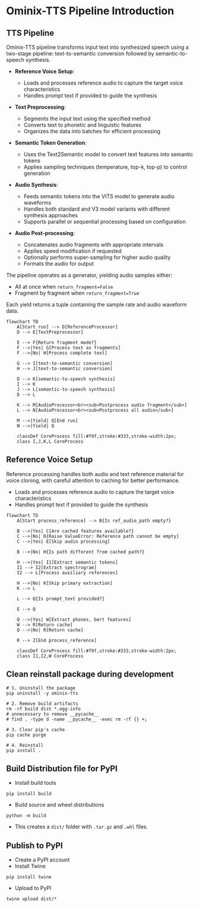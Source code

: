 # Ominix-TTS Pipeline Introduction
## TTS Pipeline

Ominix-TTS pipeline transforms input text into synthesized speech using a two-stage pipeline: text-to-semantic conversion followed by semantic-to-speech synthesis.

- **Reference Voice Setup**:
    - Loads and processes reference audio to capture the target voice characteristics
    - Handles prompt text if provided to guide the synthesis

- **Text Preprocessing**:
   - Segments the input text using the specified method
   - Converts text to phonetic and linguistic features
   - Organizes the data into batches for efficient processing

- **Semantic Token Generation**:
   - Uses the Text2Semantic model to convert text features into semantic tokens
   - Applies sampling techniques (temperature, top-k, top-p) to control generation

- **Audio Synthesis**:
   - Feeds semantic tokens into the VITS model to generate audio waveforms
   - Handles both standard and V3 model variants with different synthesis approaches
   - Supports parallel or sequential processing based on configuration

- **Audio Post-processing**:
   - Concatenates audio fragments with appropriate intervals
   - Applies speed modification if requested
   - Optionally performs super-sampling for higher audio quality
   - Formats the audio for output

The pipeline operates as a generator, yielding audio samples either:
- All at once when `return_fragment=False`
- Fragment by fragment when `return_fragment=True`

Each yield returns a tuple containing the sample rate and audio waveform data.      

```mermaid
flowchart TB
    A[Start run] --> D[ReferenceProcessor]
    D --> E[TextPreprocessor]
    
    E --> F{Return fragment mode?}
    F -->|Yes| G[Process text as fragments]
    F -->|No| H[Process complete text]
    
    G --> I[text-to-semantic conversion]
    H --> J[text-to-semantic conversion]    
    
    D --> K[semantic-to-speech synthesis]
    I --> K
    J --> L[semantic-to-speech synthesis]
    D --> L
    
    K --> M[AudioProcessor<br><sub>Postprocess audio fragment</sub>]
    L --> N[AudioProcessor<br><sub>Postprocess all audio</sub>]
    
    M -->|Yield| Q[End run]
    N -->|Yield| Q

    classDef CoreProcess fill:#f9f,stroke:#333,stroke-width:2px;
    class I,J,K,L CoreProcess
```    

## Reference Voice Setup

Reference processing handles both audio and text reference material for voice cloning, with careful attention to caching for better performance.
- Loads and processes reference audio to capture the target voice characteristics
- Handles prompt text if provided to guide the synthesis

```mermaid
flowchart TD
    A[Start process_reference] --> B{Is ref_audio_path empty?}
    
    B -->|Yes| C{Are cached features available?}
    C -->|No| D[Raise ValueError: Reference path cannot be empty]
    C -->|Yes| E[Skip audio processing]
    
    B -->|No| H{Is path different from cached path?}
    
    H -->|Yes| I1[Extract semantic tokens]    
    I1 --> I2[Extract spectrogram]
    I2 --> L[Process auxiliary references]   
    
    H -->|No| K[Skip primary extraction]
    K --> L
    
    L --> Q{Is prompt_text provided?}
    
    E --> Q    
    
    Q -->|Yes| W[Extract phones, bert features]    
    W --> R[Return cache]
    Q -->|No| R[Return cache]    
    
    R --> Z[End process_reference]

    classDef CoreProcess fill:#f9f,stroke:#333,stroke-width:2px;
    class I1,I2,W CoreProcess
```    
 
## Clean reinstall package during development
```
# 1. Uninstall the package
pip uninstall -y ominix-tts

# 2. Remove build artifacts
rm -rf build dist *.egg-info
# unnecessary to remove __pycache__
# find . -type d -name __pycache__ -exec rm -rf {} +;

# 3. Clear pip's cache
pip cache purge

# 4. Reinstall
pip install .
```

## Build Distribution file for PyPI

- Install build tools
```
pip install build
```

- Build source and wheel distributions
```
python -m build
```

- This creates a `dist/` folder with `.tar.gz` and `.whl` files.

## Publish to PyPI

- Create a PyPI account
- Install Twine
```
pip install twine
```
- Upload to PyPI
```
twine upload dist/*
```
